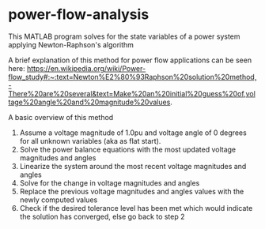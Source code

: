 # power-flow-analysis
This MATLAB program solves for the state variables of a power system applying Newton-Raphson's algorithm

A brief explanation of this method for power flow applications can be seen here:
https://en.wikipedia.org/wiki/Power-flow_study#:~:text=Newton%E2%80%93Raphson%20solution%20method,-There%20are%20several&text=Make%20an%20initial%20guess%20of,voltage%20angle%20and%20magnitude%20values.

A basic overview of this method
  1. Assume a voltage magnitude of 1.0pu and voltage angle of 0 degrees for all unknown variables (aka as flat start).
  2. Solve the power balance equations with the most updated voltage magnitudes and angles
  3. Linearize the system around the most recent voltage magnitudes and angles
  4. Solve for the change in voltage magnitudes and angles
  5. Replace the previous voltage magnitudes and angles values with the newly computed values
  6. Check if the desired tolerance level has been met which would indicate the solution has converged, else go back to step 2
